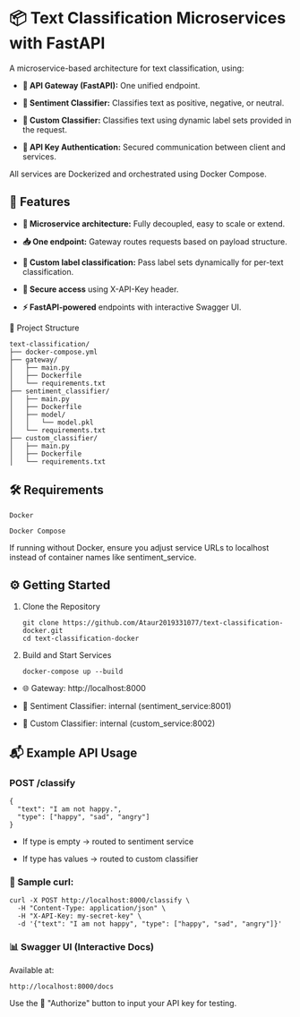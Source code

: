 # 📦 Text Classification Microservices with FastAPI
A microservice-based architecture for text classification, using:

- **🔁 API Gateway (FastAPI):** One unified endpoint.

- **🎯 Sentiment Classifier:** Classifies text as positive, negative, or neutral.

- **🧠 Custom Classifier:** Classifies text using dynamic label sets provided in the request.

- **🔐 API Key Authentication:** Secured communication between client and services.

All services are Dockerized and orchestrated using Docker Compose.

## 🚀 Features
- **🧩 Microservice architecture:** Fully decoupled, easy to scale or extend.

- **📥 One endpoint:** Gateway routes requests based on payload structure.

- **🧠 Custom label classification:** Pass label sets dynamically for per-text classification.

- **🔐 Secure access** using X-API-Key header.

- **⚡ FastAPI-powered** endpoints with interactive Swagger UI.

📁 Project Structure
```
text-classification/
├── docker-compose.yml
├── gateway/
│   ├── main.py
│   ├── Dockerfile
│   └── requirements.txt
├── sentiment_classifier/
│   ├── main.py
│   ├── Dockerfile
│   ├── model/
│   │   └── model.pkl
│   └── requirements.txt
├── custom_classifier/
│   ├── main.py
│   ├── Dockerfile
│   └── requirements.txt
```
## 🛠️ Requirements
```
Docker

Docker Compose
```

If running without Docker, ensure you adjust service URLs to localhost instead of container names like sentiment_service.

## ⚙️ Getting Started
1. Clone the Repository
    ```
    git clone https://github.com/Ataur2019331077/text-classification-docker.git
    cd text-classification-docker
    ```
2. Build and Start Services
    ```
    docker-compose up --build
    ```
- 🌐 Gateway: http://localhost:8000

- 🔁 Sentiment Classifier: internal (sentiment_service:8001)

- 🧠 Custom Classifier: internal (custom_service:8002)



## 📬 Example API Usage
### POST /classify
```
{
  "text": "I am not happy.",
  "type": ["happy", "sad", "angry"]
}
```
- If type is empty → routed to sentiment service

- If type has values → routed to custom classifier

### 🧪 Sample curl:
```
curl -X POST http://localhost:8000/classify \
  -H "Content-Type: application/json" \
  -H "X-API-Key: my-secret-key" \
  -d '{"text": "I am not happy", "type": ["happy", "sad", "angry"]}'
  ```
### 📊 Swagger UI (Interactive Docs)
Available at:
```
http://localhost:8000/docs
```

Use the 🔐 "Authorize" button to input your API key for testing.